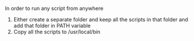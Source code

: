 In order to run any script from anywhere 
1. Either create a separate folder and keep all the scripts in that folder and add that folder in PATH variable
2. Copy all the scripts to /usr/local/bin

